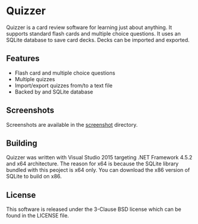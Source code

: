 # Quizzer

Quizzer is a card review software for learning just about anything. It supports standard flash cards and multiple choice questions. It uses an SQLite database to save card decks. Decks can be imported and exported.

## Features

- Flash card and multiple choice questions
- Multiple quizzes
- Import/export quizzes from/to a text file
- Backed by and SQLite database

## Screenshots

Screenshots are available in the [screenshot](screenshots) directory.

## Building

Quizzer was written with Visual Studio 2015 targeting .NET Framework 4.5.2 and x64 architecture. The reason for x64 is because the SQLite library bundled with this peoject is x64 only. You can download the x86 version of SQLite to build on x86.

## License

This software is released under the 3-Clause BSD license which can be found in the LICENSE file.

